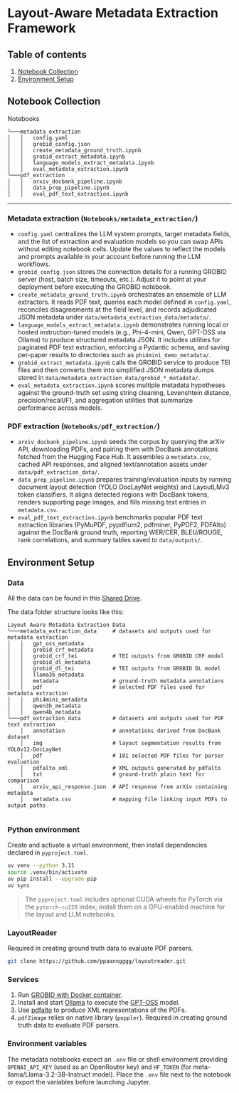 # Layout-Aware Metadata Extraction Framework

## Table of contents
1. [Notebook Collection](#notebook-collection)
2. [Environment Setup](#environment-setup)

## Notebook Collection

Notebooks
```
└───metadata_extraction
│   │   config.yaml
│   │   grobid_config.json
│   │   create_metadata_ground_truth.ipynb
│   │   grobid_extract_metadata.ipynb
│   │   language_models_extract_metadata.ipynb
│   │   eval_metadata_extraction.ipynb
└───pdf_extraction
│   │   arxiv_docbank_pipeline.ipynb
│   │   data_prep_pipeline.ipynb
│   │   eval_pdf_text_extraction.ipynb
```

---

### Metadata extraction (`Notebooks/metadata_extraction/`)
- `config.yaml` centralizes the LLM system prompts, target metadata fields, and the list of extraction and evaluation models so you can swap APIs without editing notebook cells. Update the values to reflect the models and prompts available in your account before running the LLM workflows.
- `grobid_config.json` stores the connection details for a running GROBID server (host, batch size, timeouts, etc.). Adjust it to point at your deployment before executing the GROBID notebook.
- `create_metadata_ground_truth.ipynb` orchestrates an ensemble of LLM extractors. It reads PDF text, queries each model defined in `config.yaml`, reconciles disagreements at the field level, and records adjudicated JSON metadata under `data/metadata_extraction_data/metadata/`.
- `language_models_extract_metadata.ipynb` demonstrates running local or hosted instruction-tuned models (e.g., Phi-4-mini, Qwen, GPT-OSS via Ollama) to produce structured metadata JSON. It includes utilities for paginated PDF text extraction, enforcing a Pydantic schema, and saving per-paper results to directories such as `phi4mini_demo_metadata/`.
- `grobid_extract_metadata.ipynb` calls the GROBID service to produce TEI files and then converts them into simplified JSON metadata dumps stored in `data/metadata_extraction_data/grobid_*_metadata/`.
- `eval_metadata_extraction.ipynb` scores multiple metadata hypotheses against the ground-truth set using string cleaning, Levenshtein distance, precision/recall/F1, and aggregation utilities that summarize performance across models.

### PDF extraction (`Notebooks/pdf_extraction/`)
- `arxiv_docbank_pipeline.ipynb` seeds the corpus by querying the arXiv API, downloading PDFs, and pairing them with DocBank annotations fetched from the Hugging Face Hub. It assembles a `metadata.csv`, cached API responses, and aligned text/annotation assets under `data/pdf_extraction_data/`.
- `data_prep_pipeline.ipynb` prepares training/evaluation inputs by running document layout detection (YOLO DocLayNet weights) and LayoutLMv3 token classifiers. It aligns detected regions with DocBank tokens, renders supporting page images, and fills missing text entries in `metadata.csv`.
- `eval_pdf_text_extraction.ipynb` benchmarks popular PDF text extraction libraries (PyMuPDF, pypdfium2, pdfminer, PyPDF2, PDFAlto) against the DocBank ground truth, reporting WER/CER, BLEU/ROUGE, rank correlations, and summary tables saved to `data/outputs/`.

## Environment Setup

### Data
All the data can be found in this [Shared Drive](https://drive.google.com/drive/folders/1JLieCvkfdLg80YOuZHsK2NEBlJtovGY6?usp=sharing).

The data folder structure looks like this:
```
Layout Aware Metadata Extraction Data
└───metadata_extraction_data     # datasets and outputs used for metadata extraction
│   │   gpt_oss_metadata
│   │   grobid_crf_metadata
│   │   grobid_crf_tei           # TEI outputs from GROBID CRF model
│   │   grobid_dl_metadata
│   │   grobid_dl_tei            # TEI outputs from GROBID DL model
│   │   llama3b_metadata
│   │   metadata                 # ground-truth metadata annotations
│   │   pdf                      # selected PDF files used for metadata extraction
│   │   phi4mini_metadata
│   │   qwen3b_metadata
│   │   qwen4b_metadata
└───pdf_extraction_data          # datasets and outputs used for PDF text extraction
    │   annotation               # annotations derived from DocBank dataset
    │   img                      # layout segmentation results from YOLOv12-DocLayNet
    │   pdf                      # 101 selected PDF files for parser evaluation
    │   pdfalto_xml              # XML outputs generated by pdfalto
    │   txt                      # ground-truth plain text for comparison
    │   arxiv_api_response.json  # API response from arXiv containing metadata
    │   metadata.csv             # mapping file linking input PDFs to output paths
    
```

### Python environment
Create and activate a virtual environment, then install dependencies declared in `pyproject.toml`.
```bash
uv venv --python 3.11
source .venv/bin/activate
uv pip install --upgrade pip
uv sync
```
> The `pyproject.toml` includes optional CUDA wheels for PyTorch via the `pytorch-cu128` index; install them on a GPU-enabled machine for the layout and LLM notebooks.

### LayoutReader
Required in creating ground truth data to evaluate PDF parsers.
```bash
git clone https://github.com/ppaanngggg/layoutreader.git
```

### Services
1. Run [GROBID with Docker container](https://grobid.readthedocs.io/en/latest/Grobid-docker/).
2. Install and start [Ollama](https://ollama.com/) to execute the [GPT-OSS](https://ollama.com/library/gpt-oss) model.
3. Use [pdfalto](https://github.com/kermitt2/pdfalto) to produce XML representations of the PDFs.
4. `pdf2image` relies on native library (`poppler`). Required in creating ground truth data to evaluate PDF parsers.

### Environment variables
The metadata notebooks expect an `.env` file or shell environment providing `OPENAI_API_KEY` (used as an OpenRouter key) and `HF_TOKEN` (for meta-llama/Llama-3.2-3B-Instruct model). Place the `.env` file next to the notebook or export the variables before launching Jupyter.